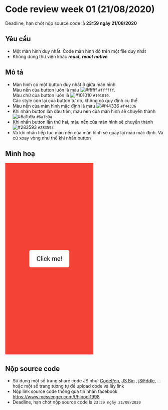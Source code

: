 # Code review week 01 (21/08/2020)
Deadline, hạn chót nộp source code là **23:59 ngày 21/08/2020**
## Yêu cầu
 - Một màn hình duy nhất. Code màn hình đó trên một file duy nhất
 - Không dùng thư viện khác ***react, react native***
## Mô tả
- Màn hình có một button duy nhất ở  giữa màn hình.<br/>
  Màu nền của button luôn là màu ![#ffffff](https://via.placeholder.com/15/ffffff/000000?text=+) `#ffffff`.<br/>
  Màu chữ của button luôn là ![#101010](https://via.placeholder.com/15/101010/000000?text=+) `#101010`.<br/>
  Các style còn lại của button tự do, không có quy định cụ thể
- Màu nền của màn hình mặc định là màu ![#f44336](https://via.placeholder.com/15/f44336/000000?text=+) `#f44336`
- Khi nhấn button lần đầu tiên, màu nền của màn hình sẽ chuyển thành ![#6a1b9a](https://via.placeholder.com/15/6a1b9a/000000?text=+) `#6a1b9a`
- Khi nhấn button lần thứ hai, màu nền của màn hình sẽ chuyển thành ![#283593](https://via.placeholder.com/15/283593/000000?text=+) `#283593`
- Và khi nhấn tiếp tục màu nền của màn hình sẽ quay lại màu mặc định. Và cứ xoay vòng như thế khi nhấn button
## Minh hoạ
<img src="https://raw.githubusercontent.com/hinodi/codereview001/master/demo.png" width="281.25" height="609" />

## Nộp source code
 - Sử dụng một số trang share code JS như: [CodePen](https://codepen.io/), [JS Bin](https://jsbin.com/) , [jSiFddle](https://jsfiddle.net/), ... hoặc một số trang tương tự để upload code và lấy link
 - Nộp link source code thông qua tin nhắn facebook https://www.messenger.com/t/hinodi1998
 - Deadline, hạn chót nộp source code là ```23:59 ngày 21/08/2020```
